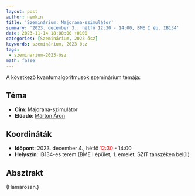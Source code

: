 ```yaml
---
layout: post
author: nemkin
title: 'Szeminárium: Majorana-szimulátor'
summary: '2023. december 3., hétfő 12:30 - 14:00, BME I ép. IB134'
date: 2023-11-14 18:00:00 +0100
categories: [Szeminárium, 2023 ősz]
keywords: szeminárium, 2023 ősz
tags: 
 - szeminarium-2023-ősz
math: false
---
```


A következő kvantumalgoritmusok szeminárium témája:

## Téma

- **Cím**: Majorana-szimulátor
- **Előadó**: [Márton Áron](https://tdk.bme.hu/Browse/Users/Marton-Aron)

## Koordináták

- **Időpont**: 2023. december 4., hétfő <span style="color: red">12:30</span> - 14:00
- **Helyszín**: IB134-es terem (BME I épület, 1. emelet, SZIT tanszéken belül)

## Absztrakt

(Hamarosan.)
